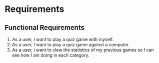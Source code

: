 # Requirements

## Functional Requirements

1. As a user, I want to play a quiz game with myself.
2. As a user, I want to play a quiz game against a computer.
3. As a user, i want to view the statistics of my previous games so I can see how I am doing in each category.
